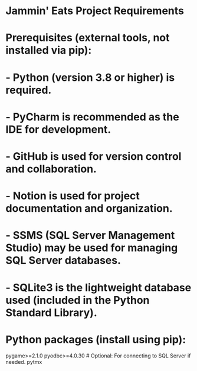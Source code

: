 # Jammin' Eats Project Requirements
#
# Prerequisites (external tools, not installed via pip):
# - Python (version 3.8 or higher) is required.
# - PyCharm is recommended as the IDE for development.
# - GitHub is used for version control and collaboration.
# - Notion is used for project documentation and organization.
# - SSMS (SQL Server Management Studio) may be used for managing SQL Server databases.
# - SQLite3 is the lightweight database used (included in the Python Standard Library).
#
# Python packages (install using pip):

pygame>=2.1.0
pyodbc>=4.0.30  # Optional: For connecting to SQL Server if needed.
pytmx
